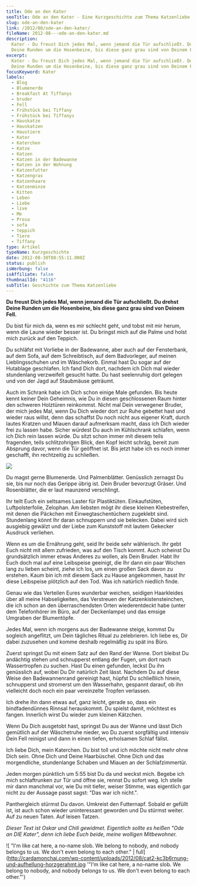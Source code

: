 ```yaml
---
title: Ode an den Kater
seoTitle: Ode an den Kater - Eine Kurzgeschichte zum Thema Katzenliebe
slug: ode-an-den-kater
link: /2012/08/ode-an-den-kater/
fileName: 2012-08---ode-an-den-kater.md
description:
  Kater - Du freust Dich jedes Mal, wenn jemand die Tür aufschließt. Du drehst
  Deine Runden um die Hosenbeine, bis diese ganz grau sind von Deinem Fell.
excerpt:
  Kater - Du freust Dich jedes Mal, wenn jemand die Tür aufschließt. Du drehst
  Deine Runden um die Hosenbeine, bis diese ganz grau sind von Deinem Fell.
focusKeyword: Kater
labels:
  - Blog
  - Blumenerde
  - Breakfast At Tiffanys
  - bruder
  - Fell
  - Frühstück bei Tiffany
  - Frühstück bei Tiffanys
  - Hauskatze
  - Hauskatzen
  - Haustiere
  - Kater
  - Katerchen
  - Katze
  - Katzen
  - Katzen in der Badewanne
  - Katzen in der Wohnung
  - Katzenfutter
  - Katzengras
  - Katzenhaare
  - Katzenminze
  - Kitten
  - Leben
  - Liebe
  - live
  - Me
  - Prosa
  - sofa
  - teppich
  - Tiere
  - Tiffany
type: Artikel
typeName: Kurzgeschichte
date: 2012-08-30T08:55:11.000Z
status: publish
isWerbung: false
isAffiliate: false
thumbnailId: "4116"
subTitle: Geschichte zum Thema Katzenliebe
---
```


<strong>Du freust Dich jedes Mal, wenn jemand die Tür aufschließt. Du drehst
Deine Runden um die Hosenbeine, bis diese ganz grau sind von Deinem
Fell.</strong>

Du bist für mich da, wenn es mir schlecht geht, und tobst mit mir herum, wenn
die Laune wieder besser ist. Du bringst mich auf die Palme und holst mich zurück
auf den Teppich.

Du schläfst mit Vorliebe in der Badewanne, aber auch auf der Fensterbank, auf
dem Sofa, auf dem Schreibtisch, auf dem Badvorleger, auf meinen Lieblingsschuhen
und im Wäschekorb. Einmal hast Du sogar auf der Hutablage geschlafen. Ich fand
Dich dort, nachdem ich Dich mal wieder stundenlang verzweifelt gesucht hatte. Du
hast seelenruhig dort gelegen und von der Jagd auf Staubmäuse geträumt.

Auch im Schrank habe ich Dich schon einige Male gefunden. Bis heute kennt keiner
Dein Geheimnis, wie Du in diesen geschlossenen Raum hinter den schweren
Holztüren reinkommst. Nicht mal Dein verwegener Bruder, der mich jedes Mal, wenn
Du Dich wieder dort zur Ruhe gebettet hast und wieder raus willst, denn das
schaffst Du noch nicht aus eigener Kraft, durch lautes Kratzen und Miauen darauf
aufmerksam macht, dass ich Dich wieder frei zu lassen habe. Sicher würdest Du
auch im Kühlschrank schlafen, wenn ich Dich rein lassen würde. Du sitzt schon
immer mit diesem teils fragenden, teils schlitzohrigen Blick, den Kopf leicht
schräg, bereit zum Absprung davor, wenn die Tür geöffnet ist. Bis jetzt habe ich
es noch immer geschafft, ihn rechtzeitig zu schließen.

![](http://cardamonchai.com/wp-content/uploads/2012/08/chili-perfekt-640x640.jpg)

Du magst gerne Blumenerde. Und Palmenblätter. Genüsslich zernagst Du sie, bis
nur noch das Gerippe übrig ist. Dein Bruder bevorzugt Gräser. Und Rosenblätter,
die er laut maunzend verschlingt.

Ihr teilt Euch ein seltsames Laster für Plastiktüten. Einkaufstüten,
Luftpolsterfolie, Zelophan. Am liebsten mögt ihr diese kleinen Klebestreifen,
mit denen die Päckchen mit Einwegtaschentüchern zugeklebt sind. Stundenlang
könnt Ihr daran schnuppern und sie belecken. Dabei wird sich ausgiebig gewälzt
und der Liebe zum Kunststoff mit lautem Gekecker Ausdruck verliehen.

Wenn es um die Ernährung geht, seid Ihr beide sehr wählerisch. Ihr gebt Euch
nicht mit allem zufrieden, was auf den Tisch kommt. Auch scheinst Du
grundsätzlich immer etwas Anderes zu wollen, als Dein Bruder. Habt Ihr Euch doch
mal auf eine Leibspeise geeinigt, die Ihr dann ein paar Wochen lang zu lieben
scheint, ziehe ich los, um einen großen Sack davon zu erstehen. Kaum bin ich mit
diesem Sack zu Hause angekommen, hasst Ihr diese Leibspeise plötzlich auf den
Tod. Was ich natürlich niedlich finde.

Genau wie das Verteilen Eures wunderbar weichen, seidigen Haarkleides über all
meine Habseligkeiten, das Verstreuen der Katzenkistensteinchen, die ich schon an
den überraschendsten Orten wiederentdeckt habe (unter dem Telefonhörer im Büro,
auf der Deckenlampe) und das emsige Umgraben der Blumentöpfe.

Jedes Mal, wenn ich morgens aus der Badewanne steige, kommst Du sogleich
angeflitzt, um Dein tägliches Ritual zu zelebrieren. Ich liebe es, Dir dabei
zuzusehen und komme deshalb regelmäßig zu spät ins Büro.

Zuerst springst Du mit einem Satz auf den Rand der Wanne. Dort bleibst Du
andächtig stehen und schnupperst entlang der Fugen, um dort nach Wassertropfen
zu suchen. Hast Du einen gefunden, leckst Du ihn genüsslich auf, wobei Du Dir
natürlich Zeit lässt. Nachdem Du auf diese Weise den Badewannenrand gereinigt
hast, hüpfst Du schließlich hinein, schnupperst und stromerst um den Wasserhahn,
gespannt darauf, ob ihn vielleicht doch noch ein paar vereinzelte Tropfen
verlassen.

Ich drehe ihn dann etwas auf, ganz leicht, gerade so, dass ein bindfadendünnes
Rinnsal herauskommt. Du spielst damit, möchtest es fangen. Innerlich wirst Du
wieder zum kleinen Kätzchen.

Wenn Du Dich ausgetobt hast, springst Du aus der Wanne und lässt Dich gemütlich
auf der Wäschetruhe nieder, wo Du zuerst sorgfältig und intensiv Dein Fell
reinigst und dann in einen tiefen, erholsamen Schlaf fällst.

Ich liebe Dich, mein Katerchen. Du bist toll und ich möchte nicht mehr ohne Dich
sein. Ohne Dich und Deine Haarbüschel. Ohne Dich und das morgendliche,
stundenlange Schaben und Miauen an der Schlafzimmertür.

Jeden morgen pünktlich um 5:55 bist Du da und weckst mich. Begebe ich mich
schlaftrunken zur Tür und öffne sie, rennst Du sofort weg. Ich stelle mir dann
manchmal vor, wie Du mit tiefer, weiser Stimme, was eigentlich gar nicht zu der
Aussage passt sagst: "Das war ich nicht.".

Panthergleich stürmst Du davon. Umkreist den Futternapf. Sobald er gefüllt ist,
ist auch schon wieder uninteressant geworden und Du stürmst weiter. Auf zu neuen
Taten. Auf leisen Tatzen.

<em>Dieser Text ist Oskar und Chili gewidmet. Eigentlich sollte es heißen "Ode
an DIE Kater", denn ich liebe Euch beide, meine wolligen Mitbewohner.</em>

![ "I'm like cat here, a no-name slob. We belong to nobody, and nobody belongs to us. We don't even belong to each other." | full](http://cardamonchai.com/wp-content/uploads/2012/08/cat2-kc3b6rnung-und-aufhellung-horzgerahmt.jpg
'"I'm like cat here, a no-name slob. We belong to nobody, and nobody belongs to
us. We don't even belong to each other."')
